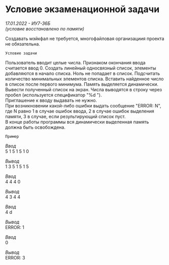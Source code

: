 # Условие экзаменационной задачи 
_17.01.2022 - ИУ7-36Б_  
_(условие восстановлено по памяти)_

Создавать мэйкфал не требуется, многофайловая организациия проекта не обязательна. 

`Условие задачи`

Пользователь вводит целые числа. Признаком окончания ввода считается ввод 0. Создать линейный односвязный список, элементы добавляются в начало списка. Ноль не попадает в список. Подсчитать количество минимальных элементов списка. Вставить найденное число в список после первого минимума. Память выделяется динамически. Вывести полученный список на экран. Числа выводятся в строку через пробел (используется спецификатор "%d ").  
Приглашение к вводу выдавать не нужно.  
При возникновении какой-либо ошибки выдать сообщение "ERROR: N", где N равно 1 в случае ошибок ввода, 2 в случае ошибок выделения памяти, 3 в случае, если результирующий список пуст.  
В конце работы программы вся динамически выделенная память должна быть освобождена.

`Пример`

_Ввод_  
5 1 5 1 5 1 0

_Вывод_  
1 3 5 1 5 1 5


_Ввод_  
4 4 4 0

_Вывод_  
4 3 4 4


_Ввод_  
4 d

_Вывод_  
ERROR: 1


_Ввод_  
0

_Вывод_  
ERROR: 3
